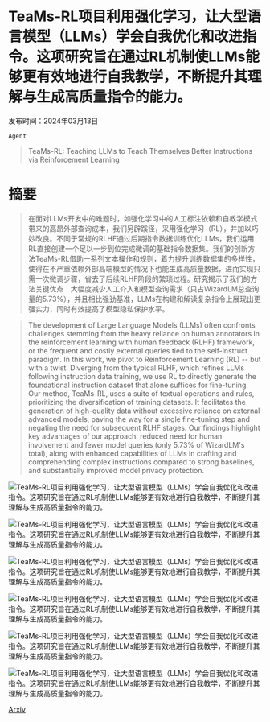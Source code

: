 # TeaMs-RL项目利用强化学习，让大型语言模型（LLMs）学会自我优化和改进指令。这项研究旨在通过RL机制使LLMs能够更有效地进行自我教学，不断提升其理解与生成高质量指令的能力。

发布时间：2024年03月13日

`Agent`

> TeaMs-RL: Teaching LLMs to Teach Themselves Better Instructions via Reinforcement Learning

# 摘要

> 在面对LLMs开发中的难题时，如强化学习中的人工标注依赖和自教学模式带来的高昂外部查询成本，我们另辟蹊径，采用强化学习（RL），并加以巧妙改良。不同于常规的RLHF通过后期指令数据训练优化LLMs，我们运用RL直接创建一个足以一步到位完成微调的基础指令数据集。我们的创新方法TeaMs-RL借助一系列文本操作和规则，着力提升训练数据集的多样性，使得在不严重依赖外部高端模型的情况下也能生成高质量数据，进而实现只需一次微调步骤，省去了后续RLHF阶段的繁琐过程。研究揭示了我们的方法关键优点：大幅度减少人工介入和模型查询需求（只占WizardLM总查询量的$5.73\%$），并且相比强劲基准，LLMs在构建和解读复杂指令上展现出更强实力，同时有效提高了模型隐私保护水平。

> The development of Large Language Models (LLMs) often confronts challenges stemming from the heavy reliance on human annotators in the reinforcement learning with human feedback (RLHF) framework, or the frequent and costly external queries tied to the self-instruct paradigm. In this work, we pivot to Reinforcement Learning (RL) -- but with a twist. Diverging from the typical RLHF, which refines LLMs following instruction data training, we use RL to directly generate the foundational instruction dataset that alone suffices for fine-tuning. Our method, TeaMs-RL, uses a suite of textual operations and rules, prioritizing the diversification of training datasets. It facilitates the generation of high-quality data without excessive reliance on external advanced models, paving the way for a single fine-tuning step and negating the need for subsequent RLHF stages. Our findings highlight key advantages of our approach: reduced need for human involvement and fewer model queries (only $5.73\%$ of WizardLM's total), along with enhanced capabilities of LLMs in crafting and comprehending complex instructions compared to strong baselines, and substantially improved model privacy protection.

![TeaMs-RL项目利用强化学习，让大型语言模型（LLMs）学会自我优化和改进指令。这项研究旨在通过RL机制使LLMs能够更有效地进行自我教学，不断提升其理解与生成高质量指令的能力。](../../../paper_images/2403.08694/x1.png)

![TeaMs-RL项目利用强化学习，让大型语言模型（LLMs）学会自我优化和改进指令。这项研究旨在通过RL机制使LLMs能够更有效地进行自我教学，不断提升其理解与生成高质量指令的能力。](../../../paper_images/2403.08694/x2.png)

![TeaMs-RL项目利用强化学习，让大型语言模型（LLMs）学会自我优化和改进指令。这项研究旨在通过RL机制使LLMs能够更有效地进行自我教学，不断提升其理解与生成高质量指令的能力。](../../../paper_images/2403.08694/x3.png)

![TeaMs-RL项目利用强化学习，让大型语言模型（LLMs）学会自我优化和改进指令。这项研究旨在通过RL机制使LLMs能够更有效地进行自我教学，不断提升其理解与生成高质量指令的能力。](../../../paper_images/2403.08694/x4.png)

![TeaMs-RL项目利用强化学习，让大型语言模型（LLMs）学会自我优化和改进指令。这项研究旨在通过RL机制使LLMs能够更有效地进行自我教学，不断提升其理解与生成高质量指令的能力。](../../../paper_images/2403.08694/x5.png)

![TeaMs-RL项目利用强化学习，让大型语言模型（LLMs）学会自我优化和改进指令。这项研究旨在通过RL机制使LLMs能够更有效地进行自我教学，不断提升其理解与生成高质量指令的能力。](../../../paper_images/2403.08694/x6.png)

[Arxiv](https://arxiv.org/abs/2403.08694)